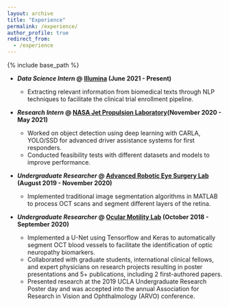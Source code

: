```yaml
---
layout: archive
title: "Experience"
permalink: /experience/
author_profile: true
redirect_from:
  - /experience
---
```


{% include base_path %}

- ***Data Science Intern* @ [Illumina](https://www.illumina.com) (June 2021 - Present)**
  - Extracting relevant information from biomedical texts through NLP techniques to facilitate the clinical trial enrollment pipeline.

- ***Research Intern* @ [NASA Jet Propulsion Laboratory](https://www.jpl.nasa.gov)(November 2020 - May 2021)**
  - Worked on object detection using deep learning with CARLA, YOLO/SSD for advanced driver assistance systems for first responders.
  - Conducted feasibility tests with different datasets and models to improve performance.

- ***Undergraduate Researcher* @ [Advanced Robotic Eye Surgery Lab](https://www.uclahealth.org/eye/center-for-advanced-robotic-eye-surgery) (August 2019 - November 2020)**
  - Implemented traditional image segmentation algorithms in MATLAB to process OCT scans and segment different layers of the retina.

- ***Undergraduate Researcher* @ [Ocular Motility Lab](https://www.uclahealth.org/joseph-demer) (October 2018 - September 2020)**
  - Implemented a U-Net using ​Tensorflow​ and ​Keras​ to automatically segment OCT blood vessels to facilitate the identification of optic neuropathy biomarkers.
  - Collaborated with graduate students, international clinical fellows, and expert physicians on research projects resulting in poster presentations and 5+ publications, including 2 first-authored papers.
  - Presented research at the 2019 UCLA Undergraduate Research Poster day and was accepted into the annual Association for Research in Vision and Ophthalmology (ARVO) conference.